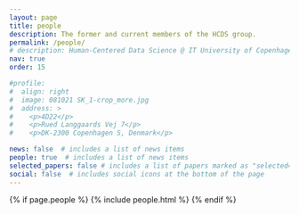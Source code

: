 ```yaml
---
layout: page
title: people
description: The former and current members of the HCDS group.
permalink: /people/
# description: Human-Centered Data Science @ IT University of Copenhagen.
nav: true
order: 15

#profile:
#  align: right
#  image: 081021 SK_1-crop_more.jpg
#  address: >
#    <p>4D22</p>
#    <p>Rued Langgaards Vej 7</p>
#    <p>DK-2300 Copenhagen S, Denmark</p>

news: false  # includes a list of news items
people: true  # includes a list of news items
selected_papers: false # includes a list of papers marked as "selected={true}"
social: false  # includes social icons at the bottom of the page
---
```


{% if page.people %}
  {% include people.html %}
{% endif %}
